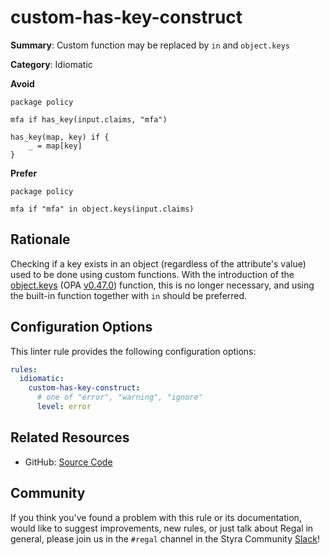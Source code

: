 # custom-has-key-construct

**Summary**: Custom function may be replaced by `in` and `object.keys`

**Category**: Idiomatic

**Avoid**
```rego
package policy

mfa if has_key(input.claims, "mfa")

has_key(map, key) if {
    _ = map[key]
}
```

**Prefer**
```rego
package policy

mfa if "mfa" in object.keys(input.claims)
```

## Rationale

Checking if a key exists in an object (regardless of the attribute's value) used to be done using custom functions. With
the introduction of the [object.keys](https://www.openpolicyagent.org/docs/policy-reference/#builtin-object-objectkeys)
(OPA [v0.47.0](https://github.com/open-policy-agent/opa/releases/tag/v0.47.0)) function, this is no longer necessary,
and using the built-in function together with `in` should be preferred.

## Configuration Options

This linter rule provides the following configuration options:

```yaml
rules:
  idiomatic:
    custom-has-key-construct:
      # one of "error", "warning", "ignore"
      level: error
```

## Related Resources

- GitHub: [Source Code](https://github.com/StyraInc/regal/blob/main/bundle/regal/rules/idiomatic/custom-has-key-construct/custom_has_key_construct.rego)

## Community

If you think you've found a problem with this rule or its documentation, would like to suggest improvements, new rules,
or just talk about Regal in general, please join us in the `#regal` channel in the Styra Community
[Slack](https://inviter.co/styra)!
